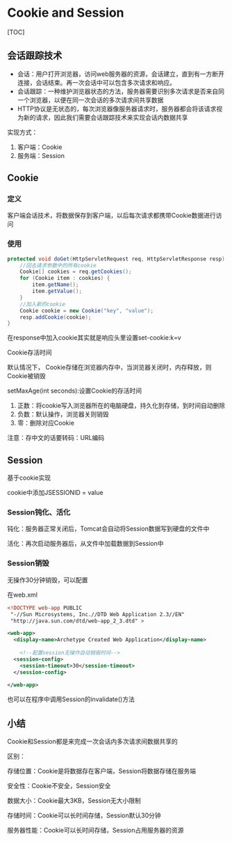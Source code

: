 # Cookie and Session

[TOC]

## 会话跟踪技术

- 会话：用户打开浏览器，访问web服务器的资源，会话建立，直到有一方断开连接，会话结束。再一次会话中可以包含多次请求和响应。
- 会话跟踪：一种维护浏览器状态的方法，服务器需要识别多次请求是否来自同一个浏览器，以便在同一次会话的多次请求间共享数据
- HTTP协议是无状态的，每次浏览器像服务器请求时，服务器都会将该请求视为新的请求，因此我们需要会话跟踪技术来实现会话内数据共享

实现方式：

1. 客户端：Cookie
2. 服务端：Session

## Cookie

### 定义

客户端会话技术，将数据保存到客户端，以后每次请求都携带Cookie数据进行访问

### 使用

```java
protected void doGet(HttpServletRequest req, HttpServletResponse resp) throws ServletException, IOException {
    //回去请求参数中的所有cookie
    Cookie[] cookies = req.getCookies();
    for (Cookie item : cookies) {
        item.getName();
        item.getValue();
    }
    //加入新的cookie
    Cookie cookie = new Cookie("key", "value");
    resp.addCookie(cookie);
}
```

在response中加入cookie其实就是响应头里设置set-cookie:k=v

Cookie存活时间

默认情况下， Cookie存储在浏览器内存中，当浏览器关闭时，内存释放，则Cookie被销毁

setMaxAge(int seconds):设置Cookie的存活时间

1. 正数：将cookie写入浏览器所在的电脑硬盘，持久化到存储，到时间自动删除
2. 负数：默认操作，浏览器关则销毁
3. 零：删除对应Cookie

注意：存中文的话要转码：URL编码



## Session

基于cookie实现

cookie中添加JSESSIONID = value

### Session钝化、活化

钝化：服务器正常关闭后，Tomcat会自动将Session数据写到硬盘的文件中

活化：再次启动服务器后，从文件中加载数据到Session中

### Session销毁

无操作30分钟销毁，可以配置

在web.xml

```xml
<!DOCTYPE web-app PUBLIC
 "-//Sun Microsystems, Inc.//DTD Web Application 2.3//EN"
 "http://java.sun.com/dtd/web-app_2_3.dtd" >

<web-app>
  <display-name>Archetype Created Web Application</display-name>
  
    <!--配置session无操作自动销毁时间-->
  <session-config>
    <session-timeout>30</session-timeout>
  </session-config>
    
</web-app>

```

也可以在程序中调用Session的invalidate()方法



## 小结

Cookie和Session都是来完成一次会话内多次请求间数据共享的

区别：

存储位置：Cookie是将数据存在客户端，Session将数据存储在服务端

安全性：Cookie不安全，Session安全

数据大小：Cookie最大3KB，Session无大小限制

存储时间：Cookie可以长时间存储，Session默认30分钟

服务器性能：Cookie可以长时间存储，Session占用服务器的资源
